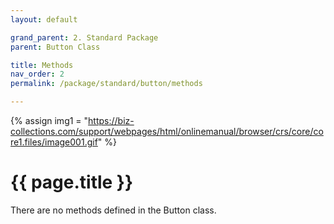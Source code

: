 ```yaml
---
layout: default

grand_parent: 2. Standard Package
parent: Button Class

title: Methods
nav_order: 2
permalink: /package/standard/button/methods

---
```

{% assign img1 = "https://biz-collections.com/support/webpages/html/onlinemanual/browser/crs/core/core1.files/image001.gif" %}


# {{ page.title }}

There are no methods defined in the Button class.

